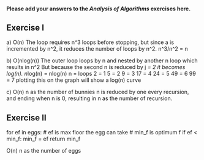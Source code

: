 #### Please add your answers to the ***Analysis of  Algorithms*** exercises here.

## Exercise I

a)
O(n)
The loop requires n^3 loops before stopping, but since a is incremented by n^2, it reduces the number of loops by n^2. n^3/n^2 = n

b)
O(nlog(n))
The outer loop loops by n and nested by another n loop which results in n^2
But because the second n is reduced by j *= 2 it becomes log(n). n*log(n) = nlog(n)
n = loops
2 = 1
5 = 2
9 = 3
17 = 4
24 = 5
49 = 6
99 = 7
plotting this on the graph will show a log(n) curve

c)
O(n)
n as the number of bunnies
n is reduced by one every recursion, and ending when n is 0, resulting in n as the number of recursion.

## Exercise II

for ef in eggs: # ef is max floor the egg can take
    # min_f is optimum f
    if ef < min_f:
        min_f = ef
return min_f

O(n)
n as the number of eggs